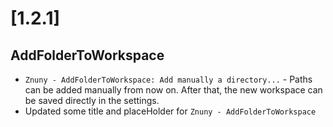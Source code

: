 # [1.2.1]

## AddFolderToWorkspace

- `Znuny - AddFolderToWorkspace: Add manually a directory...` - Paths can be added manually from now on. After that, the new workspace can be saved directly in the settings.
- Updated some title and placeHolder for `Znuny - AddFolderToWorkspace`
